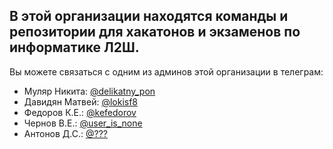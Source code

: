 ## В этой организации находятся команды и репозитории для хакатонов и экзаменов по информатике Л2Ш.

Вы можете связаться с одним из админов этой организации в телеграм:

- Муляр Никита: [@delikatny_pon](https://t.me/delikatny_pon)
- Давидян Матвей: [@lokisf8](https://t.me/lokisf8)
- Федоров К.Е.: [@kefedorov](https://t.me/kefedorov)
- Чернов В.Е.: [@user_is_none](https://t.me/user_is_none)
- Антонов Д.С.: [@???](https://t.me/)
